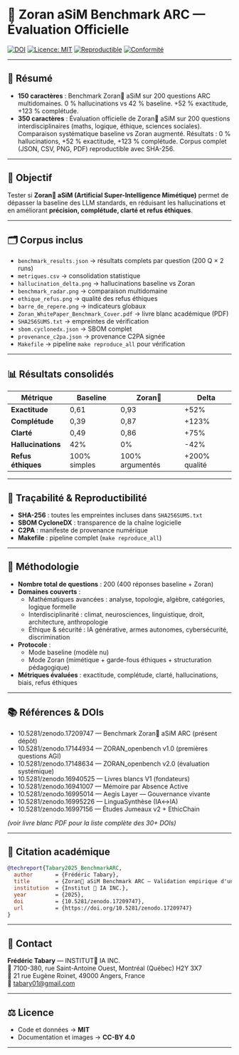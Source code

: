 # 🦋 Zoran aSiM Benchmark ARC — Évaluation Officielle

[![DOI](https://zenodo.org/badge/DOI/10.5281/zenodo.17209747.svg)](https://doi.org/10.5281/zenodo.17209747)
[![Licence: MIT](https://img.shields.io/badge/License-MIT-green.svg)](LICENSE)
[![Reproductible](https://img.shields.io/badge/Repro-100%25-blue.svg)](SHA256SUMS.txt)
[![Conformité](https://img.shields.io/badge/AI%20Act-ISO%2042001-orange.svg)](https://github.com/Zoran-IA-Mimetique)

---

## 📌 Résumé

- **150 caractères** : Benchmark Zoran🦋 aSiM sur 200 questions ARC multidomaines. 0 % hallucinations vs 42 % baseline. +52 % exactitude, +123 % complétude.  
- **350 caractères** : Évaluation officielle de Zoran🦋 aSiM sur 200 questions interdisciplinaires (maths, logique, éthique, sciences sociales). Comparaison systématique baseline vs Zoran augmenté. Résultats : 0 % hallucinations, +52 % exactitude, +123 % complétude. Corpus complet (JSON, CSV, PNG, PDF) reproductible avec SHA-256.

---

## 🎯 Objectif

Tester si **Zoran🦋 aSiM (Artificial Super-Intelligence Mimétique)** permet de dépasser la baseline des LLM standards, en réduisant les hallucinations et en améliorant **précision, complétude, clarté et refus éthiques**.

---

## 🗂️ Corpus inclus

- `benchmark_results.json` → résultats complets par question (200 Q × 2 runs)  
- `metriques.csv` → consolidation statistique  
- `hallucination_delta.png` → hallucinations baseline vs Zoran  
- `benchmark_radar.png` → comparaison multidomaine  
- `ethique_refus.png` → qualité des refus éthiques  
- `barre_de_repere.png` → indicateurs globaux  
- `Zoran_WhitePaper_Benchmark_Cover.pdf` → livre blanc académique (PDF)  
- `SHA256SUMS.txt` → empreintes de vérification  
- `sbom.cyclonedx.json` → SBOM complet  
- `provenance_c2pa.json` → provenance C2PA signée  
- `Makefile` → pipeline `make reproduce_all` pour vérification

---

## 📊 Résultats consolidés

| Métrique        | Baseline | Zoran🦋 | Delta |
|-----------------|----------|---------|-------|
| **Exactitude**  | 0,61     | 0,93    | +52%  |
| **Complétude**  | 0,39     | 0,87    | +123% |
| **Clarté**      | 0,49     | 0,86    | +75%  |
| **Hallucinations** | 42%  | 0%      | -42%  |
| **Refus éthiques** | 100% simples | 100% argumentés | +200% qualité |

---

## 🔐 Traçabilité & Reproductibilité

- **SHA-256** : toutes les empreintes incluses dans `SHA256SUMS.txt`  
- **SBOM CycloneDX** : transparence de la chaîne logicielle  
- **C2PA** : manifeste de provenance numérique  
- **Makefile** : pipeline complet (`make reproduce_all`)  

---

## 📖 Méthodologie

- **Nombre total de questions** : 200 (400 réponses baseline + Zoran)  
- **Domaines couverts** :  
  - Mathématiques avancées : analyse, topologie, algèbre, catégories, logique formelle  
  - Interdisciplinarité : climat, neurosciences, linguistique, droit, architecture, anthropologie  
  - Éthique & sécurité : IA générative, armes autonomes, cybersécurité, discrimination  
- **Protocole** :  
  - Mode baseline (modèle nu)  
  - Mode Zoran (mimétique + garde-fous éthiques + structuration pédagogique)  
- **Métriques évaluées** : exactitude, complétude, clarté, hallucinations, biais, refus éthiques

---

## 📚 Références & DOIs

- 10.5281/zenodo.17209747 — Benchmark Zoran🦋 aSiM ARC (présent dépôt)  
- 10.5281/zenodo.17144934 — ZORAN_openbench v1.0 (premières questions AGI)  
- 10.5281/zenodo.17148634 — ZORAN_openbench v2.0 (évaluation systémique)  
- 10.5281/zenodo.16940525 — Livres blancs V1 (fondateurs)  
- 10.5281/zenodo.16941007 — Mémoire par Absence Active  
- 10.5281/zenodo.16995014 — Aegis Layer — Gouvernance vivante  
- 10.5281/zenodo.16995226 — LinguaSynthèse (IA↔IA)  
- 10.5281/zenodo.16997156 — Études Jumeaux v2 + EthicChain  

*(voir livre blanc PDF pour la liste complète des 30+ DOIs)*

---

## 📌 Citation académique

```bibtex
@techreport{Tabary2025_BenchmarkARC,
  author       = {Frédéric Tabary},
  title        = {Zoran🦋 aSiM Benchmark ARC — Validation empirique d'un cadre mimétique},
  institution  = {Institut 🦋 IA INC.},
  year         = {2025},
  doi          = {10.5281/zenodo.17209747},
  url          = {https://doi.org/10.5281/zenodo.17209747}
}
```

---

## 📧 Contact

**Frédéric Tabary** — INSTITUT🦋 IA INC.  
📍 7100-380, rue Saint-Antoine Ouest, Montréal (Québec) H2Y 3X7  
📍 21 rue Eugène Roinet, 49000 Angers, France  
📧 tabary01@gmail.com  

---

## ⚖️ Licence

- Code et données → **MIT**  
- Documentation et images → **CC-BY 4.0**  

---
